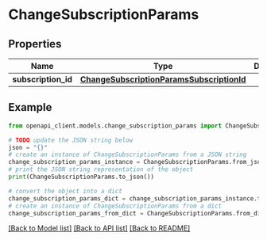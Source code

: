 # ChangeSubscriptionParams


## Properties

Name | Type | Description | Notes
------------ | ------------- | ------------- | -------------
**subscription_id** | [**ChangeSubscriptionParamsSubscriptionId**](ChangeSubscriptionParamsSubscriptionId.md) |  | 

## Example

```python
from openapi_client.models.change_subscription_params import ChangeSubscriptionParams

# TODO update the JSON string below
json = "{}"
# create an instance of ChangeSubscriptionParams from a JSON string
change_subscription_params_instance = ChangeSubscriptionParams.from_json(json)
# print the JSON string representation of the object
print(ChangeSubscriptionParams.to_json())

# convert the object into a dict
change_subscription_params_dict = change_subscription_params_instance.to_dict()
# create an instance of ChangeSubscriptionParams from a dict
change_subscription_params_from_dict = ChangeSubscriptionParams.from_dict(change_subscription_params_dict)
```
[[Back to Model list]](../README.md#documentation-for-models) [[Back to API list]](../README.md#documentation-for-api-endpoints) [[Back to README]](../README.md)


